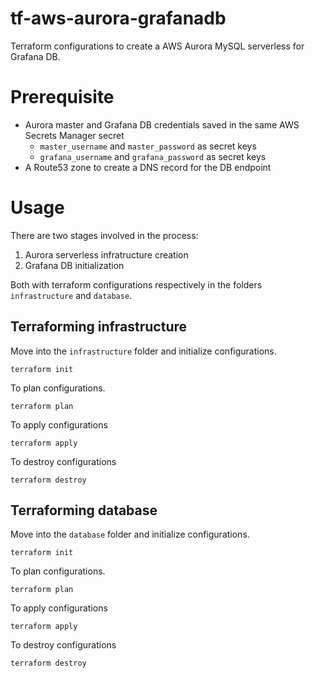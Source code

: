 # tf-aws-aurora-grafanadb

Terraform configurations to create a AWS Aurora MySQL serverless for Grafana DB.

# Prerequisite

  * Aurora master and Grafana DB credentials saved in the same AWS Secrets Manager secret
    * `master_username` and `master_password` as secret keys
    * `grafana_username` and `grafana_password` as secret keys
  * A Route53 zone to create a DNS record for the DB endpoint

# Usage

There are two stages involved in the process:

  1. Aurora serverless infratructure creation
  1. Grafana DB initialization

Both with terraform configurations respectively in the folders `infrastructure` and `database`.

## Terraforming infrastructure

Move into the `infrastructure` folder and initialize configurations.

```hcl
terraform init
```

To plan configurations.

```hcl
terraform plan
```

To apply configurations

```hcl
terraform apply
```

To destroy configurations

```hcl
terraform destroy
```

## Terraforming database

Move into the `database` folder and initialize configurations.

```hcl
terraform init
```

To plan configurations.

```hcl
terraform plan
```

To apply configurations

```hcl
terraform apply
```

To destroy configurations

```hcl
terraform destroy
```


